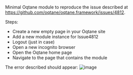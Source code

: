 Minimal Oqtane module to reproduce the issue described at https://github.com/oqtane/oqtane.framework/issues/4812.

Steps:
- Create a new empty page in your Oqtane site
- Add a new module instance for Issue4812
- Logout (just in case)
- Open a new incognito browser
- Open the Oqtane home page
- Navigate to the page that contains the module

The error described should appear:
![image](https://github.com/user-attachments/assets/3998cffe-ca67-415b-80b4-50bebc2a51e4)
